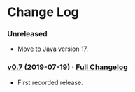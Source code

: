 # Change Log

### Unreleased

* Move to Java version 17.

### [v0.7](https://github.com/realityforge/glassfish-timers/tree/v0.7) (2019-07-19) · [Full Changelog](https://github.com/realityforge/glassfish-timers/compare/v0.6...v0.7)

* First recorded release.